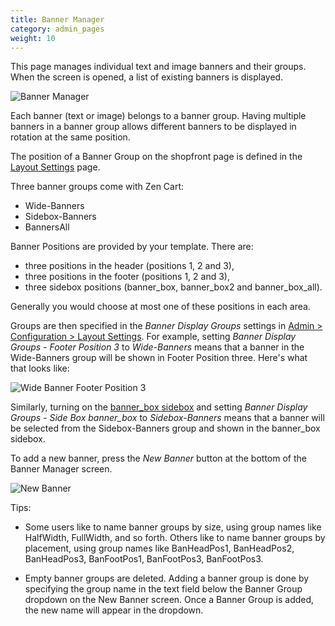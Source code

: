 ```yaml
---
title: Banner Manager
category: admin_pages
weight: 10 
---
```


This page manages individual text and image banners and their groups.  When the screen is opened, a list of existing banners is displayed. 

![Banner Manager](/images/banner_manager.png)

Each banner (text or image) belongs to a banner group.  Having multiple banners in a banner group allows different banners to be displayed in rotation at the same position.

The position of a Banner Group on the shopfront page is defined in the [Layout Settings](/user/admin_pages/configuration/configuration_layoutsettings/) page. 

Three banner groups come with Zen Cart: 
- Wide-Banners
- Sidebox-Banners
- BannersAll 

Banner Positions are provided by your template.  There are:

- three positions in the header (positions 1, 2 and 3), 
- three positions in the footer (positions 1, 2 and 3), 
- three sidebox positions (banner_box, banner_box2 and banner_box_all). 

Generally you would choose at most one of these positions in each area. 

Groups are then specified in the *Banner Display Groups* settings in [Admin > Configuration > Layout Settings](/user/admin_pages/configuration/configuration_layoutsettings/).  For example, setting *Banner Display Groups - Footer Position 3* to *Wide-Banners* means that a banner in the Wide-Banners group will be shown in Footer Position three. Here's what that looks like: 

![Wide Banner Footer Position 3](/images/banner_footer_position_3.png)

Similarly, turning on the [banner_box sidebox](/user/sideboxes/sidebox_list/) and setting *Banner Display Groups - Side Box banner_box* to *Sidebox-Banners* means that a banner will be selected from the Sidebox-Banners group and shown in the banner_box sidebox. 

To add a new banner, press the *New Banner* button at the bottom of the Banner Manager screen. 

![New Banner](/images/new_banner.png)

Tips: 

- Some users like to name banner groups by size, using group names like HalfWidth, FullWidth, and so forth.  Others like to name banner groups by placement, using group names like BanHeadPos1, BanHeadPos2, BanHeadPos3, BanFootPos1, BanFootPos3, BanFootPos3.

- Empty banner groups are deleted. Adding a banner group is done by specifying the group name in the text field below the Banner Group dropdown on the New Banner screen. Once a Banner Group is added, the new name will appear in the dropdown.

